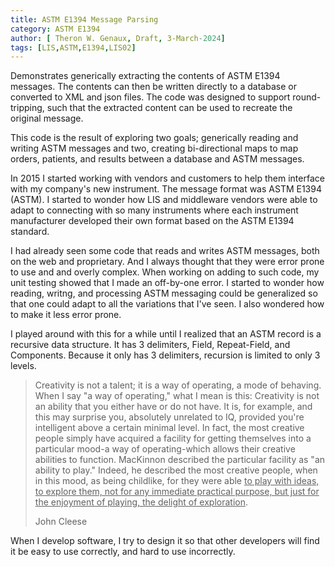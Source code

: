 ```yaml
---
title: ASTM E1394 Message Parsing
category: ASTM E1394
author: [ Theron W. Genaux, Draft, 3-March-2024]
tags: [LIS,ASTM,E1394,LIS02]
---
```


Demonstrates generically extracting the contents of ASTM  E1394 messages. The contents can then be written directly to a database or converted to XML and json files. The code was designed to support round-tripping, such that the extracted content can be used to recreate the original message.

This code is the result of exploring two goals; generically reading and writing ASTM messages and two, creating bi-directional maps to map orders, patients, and results between a database and ASTM messages. 

In 2015 I started working with vendors and customers to help them interface with my company's new instrument. The message format was ASTM E1394 (ASTM). I started to wonder how LIS and middleware vendors were able to adapt to connecting with so many instruments where each instrument manufacturer developed their own format based on the ASTM E1394 standard.

I had already seen some code that reads and writes ASTM messages, both on the web and proprietary. And I always thought that they were error prone to use and and overly complex. When working on adding to such code, my unit testing showed that I made an off-by-one error. I started to wonder how reading, writng, and processing ASTM messaging could be generalized so that one could adapt to all the variations that I've seen. I also wondered how to make it less error prone.

I played around with this for a while until I realized that an ASTM record is a recursive data structure. It has 3 delimiters, Field, Repeat-Field, and Components. Because it only has 3 delimiters, recursion is limited to only 3 levels.

> Creativity is not a talent; it is a way of operating, a mode of behaving. When I say "a way of operating," what I mean is this: Creativity is not an ability that you either have or do not have. It is, for example, and this may surprise you, absolutely unrelated to IQ, provided you're intelligent above a certain minimal level. In fact, the most creative people simply have acquired a facility for getting themselves into a particular mood-a way of operating-which allows their creative abilities to function. MacKinnon described the particular facility as "an ability to play." Indeed, he described the most creative people, when in this mood, as being childlike, for they were able <u>to play with ideas, to explore them, not for any immediate practical purpose, but just for the enjoyment of playing, the delight of exploration</u>.
>
> John Cleese

When I develop software, I try to design it so that other developers will find it be easy to use correctly, and hard to use incorrectly. 

